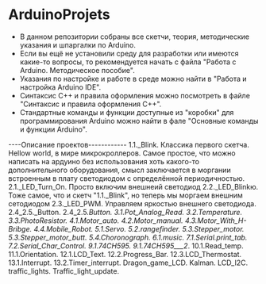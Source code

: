# ArduinoProjets
- В данном репозитории собраны все скетчи, теория, методические указания и шпаргалки по Arduino. 
- Если вы ещё не установили среду для разработки или имеются какие-то вопросы, то рекомендуется начать с файла
"Работа с Arduino. Методическое пособие". 
- Указания по настройке и работе в среде можно найти в "Работа и настройка Arduino IDE". 
- Синтаксис С++ и правила оформления можно посмотреть в файле "Синтаксис и правила оформления C++".
- Стандартные команды и функции доступные из "коробки" для программирования Arduino можно найти в фале "Основные команды и функции Arduino".

----Описание проектов------------
1.1._Blink. Классика первого скетча. Hellow world, в мире микрокроллеров. Самое простое, что можно написать на ардуино без использования хоть какого-то дополнительного оборудования, смысл заключается в моргании встроенным в плату светодиодом с определённой периодичностью.
2.1._LED_Turn_On. Просто включим внешнеий светодиод
2.2._LED_Blinkю. Тоже самое, что и скетч "1.1._Blink", но теперь мы моргаем внешним сетодиодом
2.3._LED_PWM. Управляем яркостью внешнего светодиода.
2.4_2.5._Button.
2.4_2.5._Button. 
3.1.Pot_Analog_Read. 
3.2.Temperature. 
3.3.PhotoResistor. 
4.1.Motor_auto. 
4.2.Motor_manual.
4.3.Motor_With_H-Bribge. 
4.4.Mobile_Robot. 
5.1.Servo. 
5.2.rangefinder. 
5.3.Stepper_motor. 
5.3.Stepper_motor_butt. 
5.4.Choronograph. 
6.1.music. 
7.1.Serial.print_tab. 
7.2.Serial_Char_Control. 
9.1.74CH595. 
9.1.74CH595___2_. 
10.1.Read_temp. 
11.1.Orientation. 
12.1.LCD_Text. 
12.2.Progress_Bar. 
12.3.LCD_Thermostat. 
13.1.Interrupt. 
13.2.Timer_interrupt. 
Dragon_game_LCD. 
Kalman. 
LCD_I2C. 
traffic_lights. 
Traffic_light_update. 
